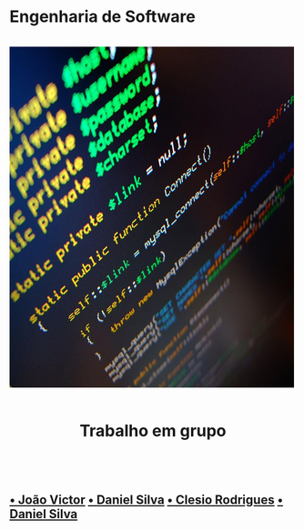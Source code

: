 # Engenharia de Software
<br>
<img src="en.jpg">  
<br>
<br>

<h1>
 <p align ="center">Trabalho em grupo</p>
 <br>
 </h1>
 <h2>
 <a href="https://github.com/jvpererinha">   • João Victor</a>
 <a href=" https://github.com/kodagmaster">  • Daniel Silva</a>
 <a href=" https://github.com/clesiocrc">    • Clesio Rodrigues</a>
 <a href=" https://github.com/kodagmaster">  • Daniel Silva</a>
</h2>

